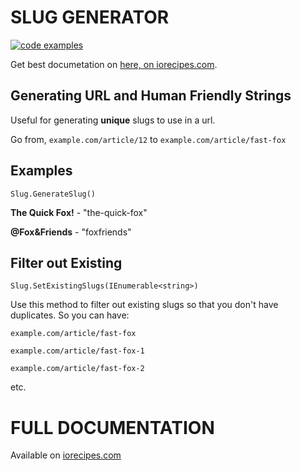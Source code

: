 # SLUG GENERATOR
[![code examples](https://iorecipes.com/c/slug-generator-nuget/repo-badge)](https://iorecipes.com/c/slug-generator-nuget)

Get best documetation on [here, on iorecipes.com][recipe].

## Generating URL and Human Friendly Strings

Useful for generating **unique** slugs to use in a url. 

Go from, `example.com/article/12` to `example.com/article/fast-fox`

## Examples
`Slug.GenerateSlug()`

**The Quick Fox!** - "the-quick-fox"

**@Fox&Friends** - "foxfriends"

## Filter out Existing

`Slug.SetExistingSlugs(IEnumerable<string>)`

Use this method to filter out existing slugs so that you don't have duplicates. So you can have:

`example.com/article/fast-fox`

`example.com/article/fast-fox-1`

`example.com/article/fast-fox-2`

etc. 

# FULL DOCUMENTATION
Available on [iorecipes.com][recipe]

[recipe]:https://iorecipes.com/r/slug-generator